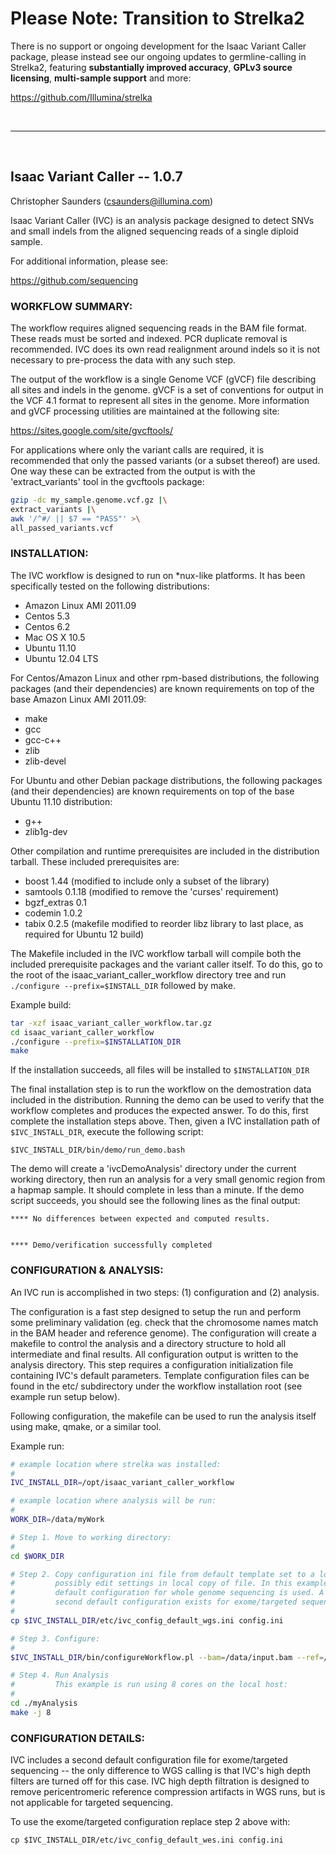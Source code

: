 
# Please Note: Transition to Strelka2

There is no support or ongoing development for the Isaac Variant Caller package,
please instead see our ongoing updates to germline-calling in Strelka2, featuring **substantially
improved accuracy**, **GPLv3 source licensing**, **multi-sample support** and more:

https://github.com/Illumina/strelka

<br>

----

<br>

## Isaac Variant Caller -- 1.0.7

Christopher Saunders (csaunders@illumina.com)

Isaac Variant Caller (IVC) is an analysis package designed to detect
SNVs and small indels from the aligned sequencing reads of a single
diploid sample.

For additional information, please see:

https://github.com/sequencing


### WORKFLOW SUMMARY:

The workflow requires aligned sequencing reads in the BAM file
format. These reads must be sorted and indexed. PCR duplicate removal
is recommended. IVC does its own read realignment around indels so it
is not necessary to pre-process the data with any such step.

The output of the workflow is a single Genome VCF (gVCF) file
describing all sites and indels in the genome. gVCF is a set of
conventions for output in the VCF 4.1 format to represent all sites in
the genome. More information and gVCF processing utilities are
maintained at the following site:

https://sites.google.com/site/gvcftools/

For applications where only the variant calls are required, it is
recommended that only the passed variants (or a subset thereof) are
used. One way these can be extracted from the output is with the
'extract_variants' tool in the gvcftools package:

```bash
gzip -dc my_sample.genome.vcf.gz |\
extract_variants |\
awk '/^#/ || $7 == "PASS"' >\
all_passed_variants.vcf
```


### INSTALLATION:

The IVC workflow is designed to run on *nux-like platforms. It has
been specifically tested on the following distributions:

* Amazon Linux AMI 2011.09
* Centos 5.3
* Centos 6.2
* Mac OS X 10.5
* Ubuntu 11.10
* Ubuntu 12.04 LTS


For Centos/Amazon Linux and other rpm-based distributions, the
following packages (and their dependencies) are known requirements on
top of the base Amazon Linux AMI 2011.09:

* make
* gcc
* gcc-c++
* zlib
* zlib-devel


For Ubuntu and other Debian package distributions, the following
packages (and their dependencies) are known requirements on top of the
base Ubuntu 11.10 distribution:

* g++
* zlib1g-dev


Other compilation and runtime prerequisites are included in the
distribution tarball. These included prerequisites are:

* boost 1.44 (modified to include only a subset of the library)
* samtools 0.1.18 (modified to remove the 'curses' requirement)
* bgzf_extras 0.1
* codemin 1.0.2
* tabix 0.2.5 (makefile modified to reorder libz library to last
               place, as required for Ubuntu 12 build)


The Makefile included in the IVC workflow tarball will compile both
the included prerequisite packages and the variant caller itself.  To
do this, go to the root of the isaac_variant_caller_workflow directory
tree and run `./configure --prefix=$INSTALL_DIR` followed by make. 

Example build:
```bash
tar -xzf isaac_variant_caller_workflow.tar.gz
cd isaac_variant_caller_workflow
./configure --prefix=$INSTALLATION_DIR
make
```

If the installation succeeds, all files will be installed to
`$INSTALLATION_DIR`

The final installation step is to run the workflow on the demostration
data included in the distribution. Running the demo can be used to
verify that the workflow completes and produces the expected
answer. To do this, first complete the installation steps above. Then,
given a IVC installation path of `$IVC_INSTALL_DIR`, execute the
following script:

```
$IVC_INSTALL_DIR/bin/demo/run_demo.bash
```

The demo will create a 'ivcDemoAnalysis' directory under the current
working directory, then run an analysis for a very small genomic
region from a hapmap sample. It should complete in less than a minute.
If the demo script succeeds, you should see the following lines as the
final output:

```
**** No differences between expected and computed results.


**** Demo/verification successfully completed
```



### CONFIGURATION & ANALYSIS:

An IVC run is accomplished in two steps: (1) configuration and (2)
analysis.

The configuration is a fast step designed to setup the run and perform
some preliminary validation (eg. check that the chromosome names match
in the BAM header and reference genome). The configuration will create
a makefile to control the analysis and a directory structure to hold
all intermediate and final results. All configuration output is
written to the analysis directory. This step requires a configuration
initialization file containing IVC's default parameters. Template
configuration files can be found in the etc/ subdirectory under
the workflow installation root (see example run setup below).

Following configuration, the makefile can be used to run the analysis
itself using make, qmake, or a similar tool.

Example run:
```bash
# example location where strelka was installed:
#
IVC_INSTALL_DIR=/opt/isaac_variant_caller_workflow

# example location where analysis will be run:
#
WORK_DIR=/data/myWork

# Step 1. Move to working directory:
#
cd $WORK_DIR

# Step 2. Copy configuration ini file from default template set to a local copy,
#         possibly edit settings in local copy of file. In this example the
#         default configuration for whole genome sequencing is used. A
#         second default configuration exists for exome/targeted sequencing.
#
cp $IVC_INSTALL_DIR/etc/ivc_config_default_wgs.ini config.ini

# Step 3. Configure:
#
$IVC_INSTALL_DIR/bin/configureWorkflow.pl --bam=/data/input.bam --ref=/data/reference/hg19.fa --config=config.ini --output-dir=./myAnalysis

# Step 4. Run Analysis
#         This example is run using 8 cores on the local host:
#
cd ./myAnalysis
make -j 8
```


### CONFIGURATION DETAILS:

IVC includes a second default configuration file for exome/targeted sequencing -- the
only difference to WGS calling is that IVC's high depth filters are turned off for this
case. IVC high depth filtration is designed to remove pericentromeric reference
compression artifacts in WGS runs, but is not applicable for targeted sequencing. 

To use the exome/targeted configuration replace step 2 above with:

```
cp $IVC_INSTALL_DIR/etc/ivc_config_default_wes.ini config.ini
```
